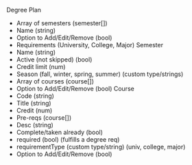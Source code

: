 Degree Plan
- Array of semesters (semester[])
- Name (string)
- Option to Add/Edit/Remove (bool)
- Requirements (University, College, Major)
Semester
- Name (string)
- Active (not skipped) (bool)
- Credit limit (num)
- Season (fall, winter, spring, summer) (custom type/strings)
- Array of courses (course[])
- Option to Add/Edit/Remove (bool)
Course
- Code (string)
- Title (string)
- Credit (num)
- Pre-reqs (course[])
- Desc (string)
- Complete/taken already (bool)
- required (bool) (fulfills a degree req)
- requirementType (custom type/string) (univ, college, major)
- Option to Add/Edit/Remove (bool)
